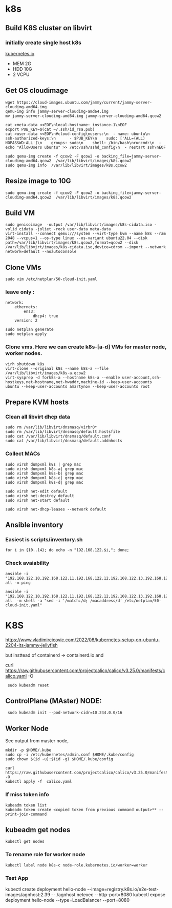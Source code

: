 # k8s
## Build K8S cluster on libvirt
### initially create single host k8s
[kubernetes.io](https://kubernetes.io/docs/setup/production-environment/tools/kubeadm/install-kubeadm/)

- MEM 2G 
- HDD 10G 
- 2 VCPU

## Get OS cloudimage
```
wget https://cloud-images.ubuntu.com/jammy/current/jammy-server-cloudimg-amd64.img
qemu-img info jammy-server-cloudimg-amd64.img
mv jammy-server-cloudimg-amd64.img jammy-server-cloudimg-amd64.qcow2

cat >meta-data <<EOF\nlocal-hostname: instance-1\nEOF
export PUB_KEY=$(cat ~/.ssh/id_rsa.pub)
cat >user-data <<EOF\n#cloud-config\nusers:\n  - name: ubuntu\n    ssh-authorized-keys:\n      - $PUB_KEY\n    sudo: ['ALL=(ALL) NOPASSWD:ALL']\n    groups: sudo\n    shell: /bin/bash\nruncmd:\n  - echo "AllowUsers ubuntu" >> /etc/ssh/sshd_config\n  - restart ssh\nEOF

sudo qemu-img create -f qcow2 -F qcow2 -o backing_file=jammy-server-cloudimg-amd64.qcow2  /var/lib/libvirt/images/k8s.qcow2
sudo qemu-img info  /var/lib/libvirt/images/k8s.qcow2
```
## Resize image to 10G 
```
sudo qemu-img create -f qcow2 -F qcow2 -o backing_file=jammy-server-cloudimg-amd64.qcow2  /var/lib/libvirt/images/k8s.qcow2
```
## Build VM
```
sudo genisoimage  -output /var/lib/libvirt/images/k8s-cidata.iso -volid cidata -joliet -rock user-data meta-data
virt-install --connect qemu:///system --virt-type kvm --name k8s --ram 2048 --vcpus=1 --os-type linux --os-variant ubuntu22.04 --disk path=/var/lib/libvirt/images/k8s.qcow2,format=qcow2 --disk /var/lib/libvirt/images/k8s-cidata.iso,device=cdrom --import --network network=default --noautoconsole
```

## Clone VMs
```
sudo vim /etc/netplan/50-cloud-init.yaml
```
### leave only :
```
network:
    ethernets:
        ens3:
            dhcp4: true
    version: 2

sudo netplan generate 
sudo netplan apply
```
### Clone vms. Here we can create k8s-[a-d] VMs for master node, worker nodes. 
```
virh shutdown k8s
virt-clone --original k8s --name k8s-a --file /var/lib/libvirt/images/k8s-a.qcow2
virt-sysprep -d fork8s-a --hostname k8s-a --enable user-account,ssh-hostkeys,net-hostname,net-hwaddr,machine-id --keep-user-accounts ubuntu --keep-user-accounts amartynov --keep-user-accounts root
```
## Prepare KVM hosts
### Clean all libvirt dhcp data
```
sudo rm /var/lib/libvirt/dnsmasq/virbr0*
sudo rm /var/lib/libvirt/dnsmasq/default.hostsfile
sudo cat /var/lib/libvirt/dnsmasq/default.conf
sudo cat /var/lib/libvirt/dnsmasq/default.addnhosts
```
### Collect MACs
```
sudo virsh dumpxml k8s | grep mac
sudo virsh dumpxml k8s-a| grep mac
sudo virsh dumpxml k8s-b| grep mac
sudo virsh dumpxml k8s-c| grep mac
sudo virsh dumpxml k8s-d| grep mac
```
```
sudo virsh net-edit default
sudo virsh net-destroy default
sudo virsh net-start default

sudo virsh net-dhcp-leases --network default
```
## Ansible inventory
### Easiest is scripts/inventory.sh
```
for i in {10..14}; do echo -n "192.168.122.$i,"; done;
```
### Check avaiability
```
ansible -i "192.168.122.10,192.168.122.11,192.168.122.12,192.168.122.13,192.168.122.14," all -m ping
```

```
ansible -i "192.168.122.10,192.168.122.11,192.168.122.12,192.168.122.13,192.168.122.14," all  -m shell -a "sed -i '/match:/d; /macaddress/d' /etc/netplan/50-cloud-init.yaml"
```



# K8S

https://www.vladimircicovic.com/2022/08/kubernetes-setup-on-ubuntu-2204-lts-jammy-jellyfish


but insttead of containerd  -> containerd.io 
and 

curl https://raw.githubusercontent.com/projectcalico/calico/v3.25.0/manifests/calico.yaml -O

```
 sudo kubeadm reset
```

## ControlPlane (MAster) NODE:

```
 sudo kubeadm init --pod-network-cidr=10.244.0.0/16
```
## Worker Node
See output from master node, 

``` 
mkdir -p $HOME/.kube
sudo cp -i /etc/kubernetes/admin.conf $HOME/.kube/config
sudo chown $(id -u):$(id -g) $HOME/.kube/config
```


```
curl https://raw.githubusercontent.com/projectcalico/calico/v3.25.0/manifests/calico.yaml -O
kubectl apply -f  calico.yaml
```



### If miss token info
```
kubeadm token list
kubeadm token create <copied token from previous command output>** --print-join-command
```

## kubeadm get nodes
```
kubectl get nodes
```

### To rename role for worker node
```
kubectl label node k8s-c node-role.kubernetes.io/worker=worker
```



### Test App
kubectl create deployment hello-node --image=registry.k8s.io/e2e-test-images/agnhost:2.39 -- /agnhost netexec --http-port=8080
kubectl expose deployment hello-node --type=LoadBalancer --port=8080

